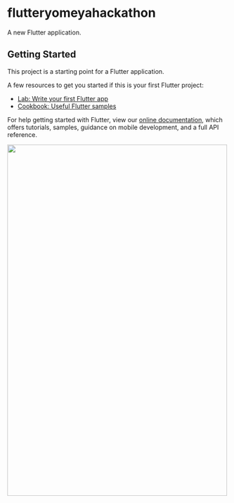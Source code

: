 # flutteryomeyahackathon

A new Flutter application.

## Getting Started

This project is a starting point for a Flutter application.

A few resources to get you started if this is your first Flutter project:

- [Lab: Write your first Flutter app](https://flutter.dev/docs/get-started/codelab)
- [Cookbook: Useful Flutter samples](https://flutter.dev/docs/cookbook)

For help getting started with Flutter, view our
[online documentation](https://flutter.dev/docs), which offers tutorials,
samples, guidance on mobile development, and a full API reference.


<img src="https://github.com/yshimaa66/flutter_yomeya_hackathon/blob/master/ezgif.com-video-to-gif%20(1).gif" width="500" height="800">

